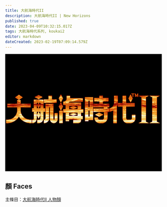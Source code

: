 ```yaml
---
title: 大航海時代II
description: 大航海時代II | New Horizons
published: true
date: 2023-04-09T10:32:15.017Z
tags: 大航海時代系列, koukai2
editor: markdown
dateCreated: 2023-02-19T07:09:14.579Z
---
```


![Title](/assets/games/koukai2/koukai2_dos_tw_title.png)

## 顏 Faces

主條目：[大航海時代II 人物顏](/遊戲/大航海時代II/人物顏)
